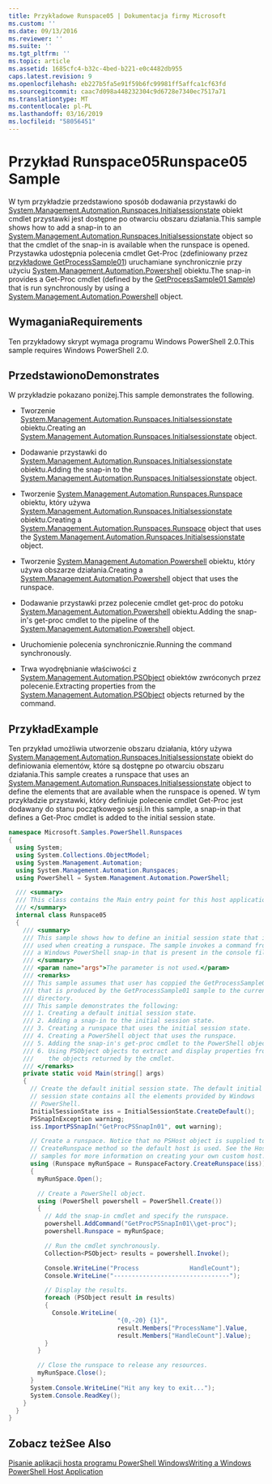 ```yaml
---
title: Przykładowe Runspace05 | Dokumentacja firmy Microsoft
ms.custom: ''
ms.date: 09/13/2016
ms.reviewer: ''
ms.suite: ''
ms.tgt_pltfrm: ''
ms.topic: article
ms.assetid: 1685cfc4-b32c-4bed-b221-e0c4482db955
caps.latest.revision: 9
ms.openlocfilehash: eb227b5fa5e91f59b6fc99981ff5affca1cf63fd
ms.sourcegitcommit: caac7d098a448232304c9d6728e7340ec7517a71
ms.translationtype: MT
ms.contentlocale: pl-PL
ms.lasthandoff: 03/16/2019
ms.locfileid: "58056451"
---
```

# <a name="runspace05-sample"></a><span data-ttu-id="ee35d-102">Przykład Runspace05</span><span class="sxs-lookup"><span data-stu-id="ee35d-102">Runspace05 Sample</span></span>

<span data-ttu-id="ee35d-103">W tym przykładzie przedstawiono sposób dodawania przystawki do [System.Management.Automation.Runspaces.Initialsessionstate](/dotnet/api/System.Management.Automation.Runspaces.InitialSessionState) obiekt cmdlet przystawki jest dostępne po otwarciu obszaru działania.</span><span class="sxs-lookup"><span data-stu-id="ee35d-103">This sample shows how to add a snap-in to an [System.Management.Automation.Runspaces.Initialsessionstate](/dotnet/api/System.Management.Automation.Runspaces.InitialSessionState) object so that the cmdlet of the snap-in is available when the runspace is opened.</span></span> <span data-ttu-id="ee35d-104">Przystawka udostępnia polecenia cmdlet Get-Proc (zdefiniowany przez [przykładowe GetProcessSample01](../cmdlet/getprocesssample01-sample.md)) uruchamiane synchronicznie przy użyciu [System.Management.Automation.Powershell](/dotnet/api/system.management.automation.powershell) obiektu.</span><span class="sxs-lookup"><span data-stu-id="ee35d-104">The snap-in provides a Get-Proc cmdlet (defined by the [GetProcessSample01 Sample](../cmdlet/getprocesssample01-sample.md)) that is run synchronously by using a [System.Management.Automation.Powershell](/dotnet/api/system.management.automation.powershell) object.</span></span>

## <a name="requirements"></a><span data-ttu-id="ee35d-105">Wymagania</span><span class="sxs-lookup"><span data-stu-id="ee35d-105">Requirements</span></span>

<span data-ttu-id="ee35d-106">Ten przykładowy skrypt wymaga programu Windows PowerShell 2.0.</span><span class="sxs-lookup"><span data-stu-id="ee35d-106">This sample requires Windows PowerShell 2.0.</span></span>

## <a name="demonstrates"></a><span data-ttu-id="ee35d-107">Przedstawiono</span><span class="sxs-lookup"><span data-stu-id="ee35d-107">Demonstrates</span></span>

<span data-ttu-id="ee35d-108">W przykładzie pokazano poniżej.</span><span class="sxs-lookup"><span data-stu-id="ee35d-108">This sample demonstrates the following.</span></span>

- <span data-ttu-id="ee35d-109">Tworzenie [System.Management.Automation.Runspaces.Initialsessionstate](/dotnet/api/System.Management.Automation.Runspaces.InitialSessionState) obiektu.</span><span class="sxs-lookup"><span data-stu-id="ee35d-109">Creating an [System.Management.Automation.Runspaces.Initialsessionstate](/dotnet/api/System.Management.Automation.Runspaces.InitialSessionState) object.</span></span>

- <span data-ttu-id="ee35d-110">Dodawanie przystawki do [System.Management.Automation.Runspaces.Initialsessionstate](/dotnet/api/System.Management.Automation.Runspaces.InitialSessionState) obiektu.</span><span class="sxs-lookup"><span data-stu-id="ee35d-110">Adding the snap-in to the [System.Management.Automation.Runspaces.Initialsessionstate](/dotnet/api/System.Management.Automation.Runspaces.InitialSessionState) object.</span></span>

- <span data-ttu-id="ee35d-111">Tworzenie [System.Management.Automation.Runspaces.Runspace](/dotnet/api/System.Management.Automation.Runspaces.Runspace) obiektu, który używa [System.Management.Automation.Runspaces.Initialsessionstate](/dotnet/api/System.Management.Automation.Runspaces.InitialSessionState) obiektu.</span><span class="sxs-lookup"><span data-stu-id="ee35d-111">Creating a [System.Management.Automation.Runspaces.Runspace](/dotnet/api/System.Management.Automation.Runspaces.Runspace) object that uses the [System.Management.Automation.Runspaces.Initialsessionstate](/dotnet/api/System.Management.Automation.Runspaces.InitialSessionState) object.</span></span>

- <span data-ttu-id="ee35d-112">Tworzenie [System.Management.Automation.Powershell](/dotnet/api/system.management.automation.powershell) obiektu, który używa obszarze działania.</span><span class="sxs-lookup"><span data-stu-id="ee35d-112">Creating a [System.Management.Automation.Powershell](/dotnet/api/system.management.automation.powershell) object that uses the runspace.</span></span>

- <span data-ttu-id="ee35d-113">Dodawanie przystawki przez polecenie cmdlet get-proc do potoku [System.Management.Automation.Powershell](/dotnet/api/system.management.automation.powershell) obiektu.</span><span class="sxs-lookup"><span data-stu-id="ee35d-113">Adding the snap-in's get-proc cmdlet to the pipeline of the [System.Management.Automation.Powershell](/dotnet/api/system.management.automation.powershell) object.</span></span>

- <span data-ttu-id="ee35d-114">Uruchomienie polecenia synchronicznie.</span><span class="sxs-lookup"><span data-stu-id="ee35d-114">Running the command synchronously.</span></span>

- <span data-ttu-id="ee35d-115">Trwa wyodrębnianie właściwości z [System.Management.Automation.PSObject](/dotnet/api/System.Management.Automation.PSObject) obiektów zwróconych przez polecenie.</span><span class="sxs-lookup"><span data-stu-id="ee35d-115">Extracting properties from the [System.Management.Automation.PSObject](/dotnet/api/System.Management.Automation.PSObject) objects returned by the command.</span></span>

## <a name="example"></a><span data-ttu-id="ee35d-116">Przykład</span><span class="sxs-lookup"><span data-stu-id="ee35d-116">Example</span></span>

<span data-ttu-id="ee35d-117">Ten przykład umożliwia utworzenie obszaru działania, który używa [System.Management.Automation.Runspaces.Initialsessionstate](/dotnet/api/System.Management.Automation.Runspaces.InitialSessionState) obiekt do definiowania elementów, które są dostępne po otwarciu obszaru działania.</span><span class="sxs-lookup"><span data-stu-id="ee35d-117">This sample creates a runspace that uses an [System.Management.Automation.Runspaces.Initialsessionstate](/dotnet/api/System.Management.Automation.Runspaces.InitialSessionState) object to define the elements that are available when the runspace is opened.</span></span> <span data-ttu-id="ee35d-118">W tym przykładzie przystawki, który definiuje polecenie cmdlet Get-Proc jest dodawany do stanu początkowego sesji.</span><span class="sxs-lookup"><span data-stu-id="ee35d-118">In this sample, a snap-in that defines a Get-Proc cmdlet is added to the initial session state.</span></span>

```csharp
namespace Microsoft.Samples.PowerShell.Runspaces
{
  using System;
  using System.Collections.ObjectModel;
  using System.Management.Automation;
  using System.Management.Automation.Runspaces;
  using PowerShell = System.Management.Automation.PowerShell;

  /// <summary>
  /// This class contains the Main entry point for this host application.
  /// </summary>
  internal class Runspace05
  {
    /// <summary>
    /// This sample shows how to define an initial session state that is
    /// used when creating a runspace. The sample invokes a command from
    /// a Windows PowerShell snap-in that is present in the console file.
    /// </summary>
    /// <param name="args">The parameter is not used.</param>
    /// <remarks>
    /// This sample assumes that user has coppied the GetProcessSample01.dll
    /// that is produced by the GetProcessSample01 sample to the current
    /// directory.
    /// This sample demonstrates the following:
    /// 1. Creating a default initial session state.
    /// 2. Adding a snap-in to the initial session state.
    /// 3. Creating a runspace that uses the initial session state.
    /// 4. Creating a PowerShell object that uses the runspace.
    /// 5. Adding the snap-in's get-proc cmdlet to the PowerShell object.
    /// 6. Using PSObject objects to extract and display properties from
    ///    the objects returned by the cmdlet.
    /// </remarks>
    private static void Main(string[] args)
    {
      // Create the default initial session state. The default initial
      // session state contains all the elements provided by Windows
      // PowerShell.
      InitialSessionState iss = InitialSessionState.CreateDefault();
      PSSnapInException warning;
      iss.ImportPSSnapIn("GetProcPSSnapIn01", out warning);

      // Create a runspace. Notice that no PSHost object is supplied to the
      // CreateRunspace method so the default host is used. See the Host
      // samples for more information on creating your own custom host.
      using (Runspace myRunSpace = RunspaceFactory.CreateRunspace(iss))
      {
        myRunSpace.Open();

        // Create a PowerShell object.
        using (PowerShell powershell = PowerShell.Create())
        {
          // Add the snap-in cmdlet and specify the runspace.
          powershell.AddCommand("GetProcPSSnapIn01\\get-proc");
          powershell.Runspace = myRunSpace;

          // Run the cmdlet synchronously.
          Collection<PSObject> results = powershell.Invoke();

          Console.WriteLine("Process              HandleCount");
          Console.WriteLine("--------------------------------");

          // Display the results.
          foreach (PSObject result in results)
          {
            Console.WriteLine(
                              "{0,-20} {1}",
                              result.Members["ProcessName"].Value,
                              result.Members["HandleCount"].Value);
          }
        }

        // Close the runspace to release any resources.
        myRunSpace.Close();
      }
      System.Console.WriteLine("Hit any key to exit...");
      System.Console.ReadKey();
    }
  }
}
```

## <a name="see-also"></a><span data-ttu-id="ee35d-119">Zobacz też</span><span class="sxs-lookup"><span data-stu-id="ee35d-119">See Also</span></span>

[<span data-ttu-id="ee35d-120">Pisanie aplikacji hosta programu PowerShell Windows</span><span class="sxs-lookup"><span data-stu-id="ee35d-120">Writing a Windows PowerShell Host Application</span></span>](./writing-a-windows-powershell-host-application.md)